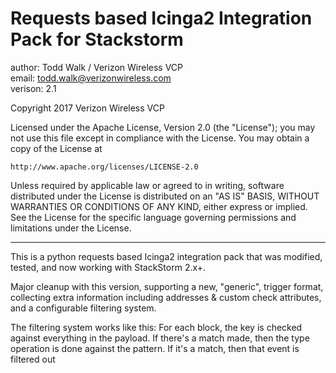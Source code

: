 # Requests based Icinga2 Integration Pack for Stackstorm

author: Todd Walk / Verizon Wireless VCP<br/>
email: todd.walk@verizonwireless.com<br/>
verison: 2.1

Copyright 2017 Verizon Wireless VCP

Licensed under the Apache License, Version 2.0 (the "License");
you may not use this file except in compliance with the License.
You may obtain a copy of the License at

    http://www.apache.org/licenses/LICENSE-2.0

Unless required by applicable law or agreed to in writing, software
distributed under the License is distributed on an "AS IS" BASIS,
WITHOUT WARRANTIES OR CONDITIONS OF ANY KIND, either express or implied.
See the License for the specific language governing permissions and
limitations under the License.

--------

This is a python requests based Icinga2 integration pack that was modified, tested, and now working with StackStorm 2.x+. 

Major cleanup with this version, supporting a new, "generic", trigger format, collecting extra information including addresses & custom check attributes, and a configurable filtering system.

The filtering system works like this: For each block, the key is checked against everything in the payload. If there's a match made, then the type operation is done against the pattern. If it's a match, then that event is filtered out
